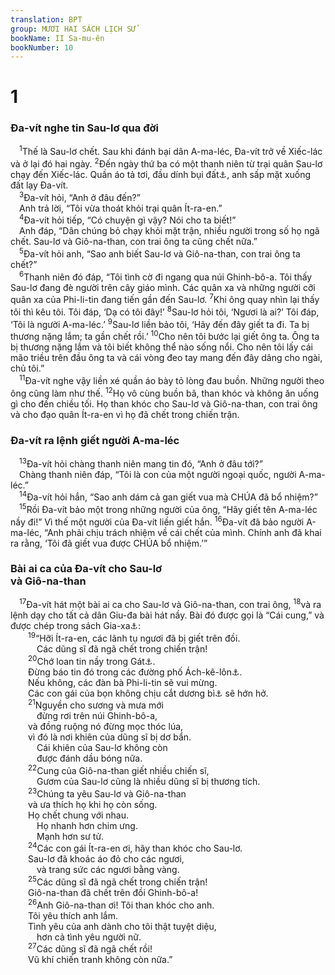 ```yaml
---
translation: BPT
group: MƯƠI HAI SÁCH LỊCH SỬ
bookName: II Sa-mu-ên 
bookNumber: 10
---
```


<div class="title"><h1>1</h1><h3>Đa-vít nghe tin Sau-lơ qua đời</h3></div>
<span class="verse 2sa_1_1"> <sup>1</sup>Thế là Sau-lơ chết. Sau khi đánh bại dân A-ma-léc, Đa-vít trở về Xiếc-lác và ở lại đó hai ngày.</span>
<span class="verse 2sa_1_2"><sup>2</sup>Đến ngày thứ ba có một thanh niên từ trại quân Sau-lơ chạy đến Xiếc-lác. Quần áo tả tơi, đầu dính bụi đất<a data-toggle="tooltip" data-placement="bottom" title="Điều nầy chứng tỏ anh ta rất buồn thảm.">⚓</a>, anh sấp mặt xuống đất lạy Đa-vít.<br/></span>
<span class="verse 2sa_1_3"> <sup>3</sup>Đa-vít hỏi, “Anh ở đâu đến?”<br/> Anh trả lời, “Tôi vừa thoát khỏi trại quân Ít-ra-en.”<br/></span>
<span class="verse 2sa_1_4"> <sup>4</sup>Đa-vít hỏi tiếp, “Có chuyện gì vậy? Nói cho ta biết!”<br/> Anh đáp, “Dân chúng bỏ chạy khỏi mặt trận, nhiều người trong số họ ngã chết. Sau-lơ và Giô-na-than, con trai ông ta cũng chết nữa.”<br/></span>
<span class="verse 2sa_1_5"> <sup>5</sup>Đa-vít hỏi anh, “Sao anh biết Sau-lơ và Giô-na-than, con trai ông ta chết?”<br/></span>
<span class="verse 2sa_1_6"> <sup>6</sup>Thanh niên đó đáp, “Tôi tình cờ đi ngang qua núi Ghinh-bô-a. Tôi thấy Sau-lơ đang đè người trên cây giáo mình. Các quân xa và những người cỡi quân xa của Phi-li-tin đang tiến gần đến Sau-lơ.</span>
<span class="verse 2sa_1_7"><sup>7</sup>Khi ông quay nhìn lại thấy tôi thì kêu tôi. Tôi đáp, ‘Dạ có tôi đây!’</span>
<span class="verse 2sa_1_8"><sup>8</sup>Sau-lơ hỏi tôi, ‘Ngươi là ai?’ Tôi đáp, ‘Tôi là người A-ma-léc.’</span>
<span class="verse 2sa_1_9"><sup>9</sup>Sau-lơ liền bảo tôi, ‘Hãy đến đây giết ta đi. Ta bị thương nặng lắm; ta gần chết rồi.’</span>
<span class="verse 2sa_1_10"><sup>10</sup>Cho nên tôi bước lại giết ông ta. Ông ta bị thương nặng lắm và tôi biết không thể nào sống nổi. Cho nên tôi lấy cái mão triều trên đầu ông ta và cái vòng đeo tay mang đến đây dâng cho ngài, chủ tôi.”<br/></span>
<span class="verse 2sa_1_11"> <sup>11</sup>Đa-vít nghe vậy liền xé quần áo bày tỏ lòng đau buồn. Những người theo ông cũng làm như thế.</span>
<span class="verse 2sa_1_12"><sup>12</sup>Họ vô cùng buồn bã, than khóc và không ăn uống gì cho đến chiều tối. Họ than khóc cho Sau-lơ và Giô-na-than, con trai ông và cho đạo quân Ít-ra-en vì họ đã chết trong chiến trận.<br/></span>
<div class="title"><h3>Đa-vít ra lệnh giết người A-ma-léc</h3></div>
<span class="verse 2sa_1_13"> <sup>13</sup>Đa-vít hỏi chàng thanh niên mang tin đó, “Anh ở đâu tới?”<br/> Chàng thanh niên đáp, “Tôi là con của một người ngoại quốc, người A-ma-léc.”<br/></span>
<span class="verse 2sa_1_14"> <sup>14</sup>Đa-vít hỏi hắn, “Sao anh dám cả gan giết vua mà CHÚA đã bổ nhiệm?”<br/></span>
<span class="verse 2sa_1_15"> <sup>15</sup>Rồi Đa-vít bảo một trong những người của ông, “Hãy giết tên A-ma-léc nầy đi!” Vì thế một người của Đa-vít liền giết hắn.</span>
<span class="verse 2sa_1_16"><sup>16</sup>Đa-vít đã bảo người A-ma-léc, “Anh phải chịu trách nhiệm về cái chết của mình. Chính anh đã khai ra rằng, ‘Tôi đã giết vua được CHÚA bổ nhiệm.’”<br/></span>
<div class="title"><h3>Bài ai ca của Đa-vít cho Sau-lơ<br/>và Giô-na-than</h3></div>
<span class="verse 2sa_1_17"> <sup>17</sup>Đa-vít hát một bài ai ca cho Sau-lơ và Giô-na-than, con trai ông,</span>
<span class="verse 2sa_1_18"><sup>18</sup>và ra lệnh dạy cho tất cả dân Giu-đa bài hát nầy. Bài đó được gọi là “Cái cung,” và được chép trong sách Gia-xa<a data-toggle="tooltip" data-placement="bottom" title="Một sách cổ ghi lại những trận chiến trong Ít-ra-en.">⚓</a>:<br/></span>
<span class="verse 2sa_1_19">  <sup>19</sup>“Hỡi Ít-ra-en, các lãnh tụ ngươi đã bị giết trên đồi.<br/>   Các dũng sĩ đã ngã chết trong chiến trận!<br/></span>
<span class="verse 2sa_1_20">  <sup>20</sup>Chớ loan tin nầy trong Gát<a data-toggle="tooltip" data-placement="bottom" title="Đây là tên của một thị trấn Phi-li-tin. Đừng lầm với Gát là tên của một chi tộc trong Ít-ra-en.">⚓</a>.<br/>  Đừng báo tin đó trong các đường phố Ách-kê-lôn<a data-toggle="tooltip" data-placement="bottom" title="Một trong năm thị trấn chính của dân Phi-li-tin.">⚓</a>.<br/>  Nếu không, các đàn bà Phi-li-tin sẽ vui mừng.<br/>  Các con gái của bọn không chịu cắt dương bì<a data-toggle="tooltip" data-placement="bottom" title="Ý nói những người không dự phần vào giao ước của Ít-ra-en với Thượng Đế. Thường ám chỉ người ngoại quốc.">⚓</a> sẽ hớn hở.<br/></span>
<span class="verse 2sa_1_21">  <sup>21</sup>Nguyền cho sương và mưa mới<br/>   đừng rơi trên núi Ghinh-bô-a,<br/>  và đồng ruộng nó đừng mọc thóc lúa,<br/>  vì đó là nơi khiên của dũng sĩ bị dơ bẩn.<br/>   Cái khiên của Sau-lơ không còn<br/>   được đánh dầu bóng nữa.<br/></span>
<span class="verse 2sa_1_22">  <sup>22</sup>Cung của Giô-na-than giết nhiều chiến sĩ,<br/>   Gươm của Sau-lơ cũng là nhiều dũng sĩ bị thương tích.<br/></span>
<span class="verse 2sa_1_23">  <sup>23</sup>Chúng ta yêu Sau-lơ và Giô-na-than<br/>  và ưa thích họ khi họ còn sống.<br/>  Họ chết chung với nhau.<br/>   Họ nhanh hơn chim ưng.<br/>   Mạnh hơn sư tử.<br/></span>
<span class="verse 2sa_1_24">  <sup>24</sup>Các con gái Ít-ra-en ơi, hãy than khóc cho Sau-lơ.<br/>  Sau-lơ đã khoác áo đỏ cho các ngươi,<br/>   và trang sức các ngươi bằng vàng.<br/></span>
<span class="verse 2sa_1_25">  <sup>25</sup>Các dũng sĩ đã ngã chết trong chiến trận!<br/>  Giô-na-than đã chết trên đồi Ghinh-bô-a!<br/></span>
<span class="verse 2sa_1_26">  <sup>26</sup>Anh Giô-na-than ơi! Tôi than khóc cho anh.<br/>  Tôi yêu thích anh lắm.<br/>  Tình yêu của anh dành cho tôi thật tuyệt diệu,<br/>   hơn cả tình yêu người nữ.<br/></span>
<span class="verse 2sa_1_27">  <sup>27</sup>Các dũng sĩ đã ngã chết rồi!<br/>  Vũ khí chiến tranh không còn nữa.”<br/></span>
